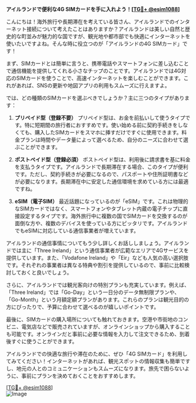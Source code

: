 **アイルランドで便利な4G SIMカードを手に入れよう！[[TG💪+ @esim1088](https://t.me/s/esim1088)]**

こんにちは！海外旅行や長期滞在を考えている皆さん、アイルランドでのインターネット接続について考えたことはありますか？アイルランドは美しい自然と歴史的な町並みが魅力的な国ですが、観光地や都市部でも快適にインターネットを使いたいですよね。そんな時に役立つのが「アイルランドの4G SIMカード」です！

まず、SIMカードとは簡単に言うと、携帯電話やスマートフォンに差し込むことで通信機能を提供してくれる小さなチップのことです。アイルランドでは4G対応のSIMカードを使うことで、高速インターネットを楽しむことができます。これがあれば、SNSの更新や地図アプリの利用もスムーズに行えますよ。

では、どの種類のSIMカードを選ぶべきでしょうか？主に三つのタイプがあります：

1. **プリペイド型（登録不要）**
   プリペイド型は、お金を前払いして使うタイプです。特に短期間の旅行者におすすめです。使い始める前に契約手続きをしなくても、購入したSIMカードをスマホに挿すだけですぐに使用できます。料金プランは時間やデータ量によって選べるため、自分のニーズに合わせて選ぶことができます。

2. **ポストペイド型（登録必須）**
   ポストペイド型は、利用後に請求書を基に料金を支払うタイプです。アイルランドで長期滞在する場合、このタイプが便利です。ただし、契約手続きが必要になるので、パスポートや住所証明書などが必要になります。長期滞在中に安定した通信環境を求めている方には最適ですね。

3. **eSIM（電子SIM）**
   最近話題になっているのが「eSIM」です。これは物理的なSIMカードではなく、スマートフォンやタブレット内蔵の電子チップに直接設定するタイプです。海外旅行中に複数の国でSIMカードを交換するのが面倒な方や、複数のデバイスを使っている方にピッタリです。アイルランドでもeSIMに対応している通信事業者が増えています。

アイルランドの通信事情についてもう少し詳しくお話ししましょう。アイルランドでは主に「Three Ireland」という通信事業者が広範なエリアで4Gサービスを提供しています。また、「Vodafone Ireland」や「Eir」なども人気の高い選択肢です。それぞれの事業者は異なる特典や割引を提供しているので、事前に比較検討しておくと良いでしょう。

さらに、アイルランドでは観光客向けの特別プランも充実しています。例えば、「Three Ireland」では「Go-Day」という一日分のデータ無制限プランや、「Go-Month」という月額定額プランがあります。これらのプランは観光目的の方にぴったりで、予算に合わせて選べるのが嬉しいポイントです。

最後に、SIMカードの購入場所についても触れておきます。空港や市街地のコンビニ、電気店などで販売されていますが、オンラインショップから購入することも可能です。オンラインだと事前に必要な情報を入力して注文できるため、到着後すぐに使うことができます。

アイルランドでの快適な旅行や滞在のために、ぜひ「4G SIMカード」を利用してみてください！インターネットがあれば、観光スポットの情報収集も簡単ですし、地元の人とのコミュニケーションもスムーズになります。旅先で困らないように、事前にプランを決めておくことをおすすめします。

[[TG💪+ @esim1088](https://t.me/s/esim1088)]  
![Image](https://i.postimg.cc/Y0z9fWf4/image.png)